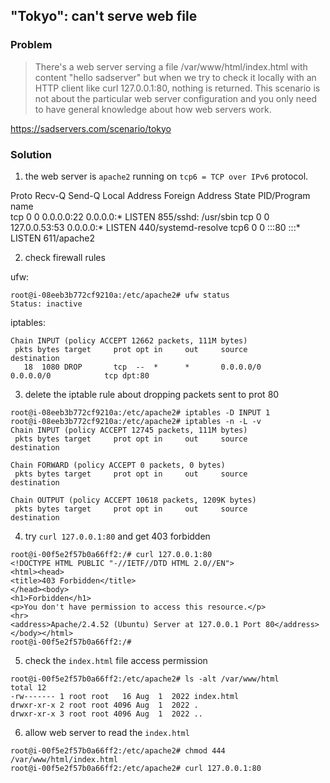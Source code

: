 ## "Tokyo": can't serve web file

### Problem

> There's a web server serving a file /var/www/html/index.html with content "hello sadserver" but when we try to check it locally with an HTTP client like curl 127.0.0.1:80, nothing is returned. This scenario is not about the particular web server configuration and you only need to have general knowledge about how web servers work.

https://sadservers.com/scenario/tokyo

### Solution

1. the web server is `apache2` running on `tcp6 = TCP over IPv6` protocol.

Proto Recv-Q Send-Q Local Address           Foreign Address         State       PID/Program name    
tcp        0      0 0.0.0.0:22              0.0.0.0:*               LISTEN      855/sshd: /usr/sbin 
tcp        0      0 127.0.0.53:53           0.0.0.0:*               LISTEN      440/systemd-resolve 
tcp6       0      0 :::80                   :::*                    LISTEN      611/apache2

2. check firewall rules

ufw:

```
root@i-08eeb3b772cf9210a:/etc/apache2# ufw status
Status: inactive
```

iptables:

```
Chain INPUT (policy ACCEPT 12662 packets, 111M bytes)
 pkts bytes target     prot opt in     out     source               destination         
   18  1080 DROP       tcp  --  *      *       0.0.0.0/0            0.0.0.0/0            tcp dpt:80
```

3. delete the iptable rule about dropping packets sent to prot 80

```
root@i-08eeb3b772cf9210a:/etc/apache2# iptables -D INPUT 1
root@i-08eeb3b772cf9210a:/etc/apache2# iptables -n -L -v
Chain INPUT (policy ACCEPT 12745 packets, 111M bytes)
 pkts bytes target     prot opt in     out     source               destination         

Chain FORWARD (policy ACCEPT 0 packets, 0 bytes)
 pkts bytes target     prot opt in     out     source               destination         

Chain OUTPUT (policy ACCEPT 10618 packets, 1209K bytes)
 pkts bytes target     prot opt in     out     source               destination
```

4. try `curl 127.0.0.1:80` and get 403 forbidden

```
root@i-00f5e2f57b0a66ff2:/# curl 127.0.0.1:80
<!DOCTYPE HTML PUBLIC "-//IETF//DTD HTML 2.0//EN">
<html><head>
<title>403 Forbidden</title>
</head><body>
<h1>Forbidden</h1>
<p>You don't have permission to access this resource.</p>
<hr>
<address>Apache/2.4.52 (Ubuntu) Server at 127.0.0.1 Port 80</address>
</body></html>
root@i-00f5e2f57b0a66ff2:/#
```

5. check the `index.html` file access permission

```
root@i-00f5e2f57b0a66ff2:/etc/apache2# ls -alt /var/www/html
total 12
-rw------- 1 root root   16 Aug  1  2022 index.html
drwxr-xr-x 2 root root 4096 Aug  1  2022 .
drwxr-xr-x 3 root root 4096 Aug  1  2022 ..
```

6. allow web server to read the `index.html`

```
root@i-00f5e2f57b0a66ff2:/etc/apache2# chmod 444 /var/www/html/index.html 
root@i-00f5e2f57b0a66ff2:/etc/apache2# curl 127.0.0.1:80
```
